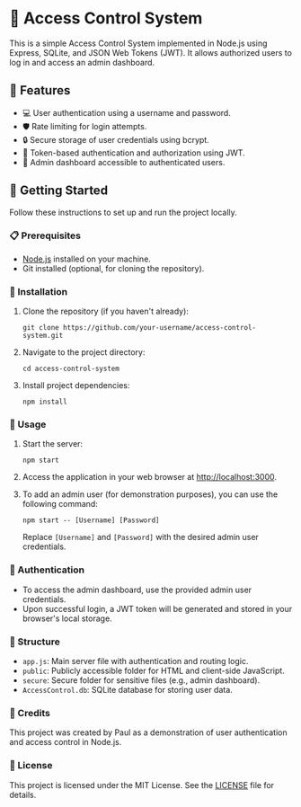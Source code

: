 # 🚪 Access Control System

This is a simple Access Control System implemented in Node.js using Express, SQLite, and JSON Web Tokens (JWT). It allows authorized users to log in and access an admin dashboard.

## 🌟 Features

- 💻 User authentication using a username and password.
- 🛡️ Rate limiting for login attempts.
- 🔒 Secure storage of user credentials using bcrypt.
- 🔑 Token-based authentication and authorization using JWT.
- 🚀 Admin dashboard accessible to authenticated users.

## 🚀 Getting Started

Follow these instructions to set up and run the project locally.

### 📋 Prerequisites

- [Node.js](https://nodejs.org/) installed on your machine.
- Git installed (optional, for cloning the repository).

### 🚀 Installation

1. Clone the repository (if you haven't already):

   ```shell
   git clone https://github.com/your-username/access-control-system.git
   ```

2. Navigate to the project directory:
    
    ```shell
    cd access-control-system
    ```
    
3. Install project dependencies:
    
    ```shell
    npm install
    ```
    

### 🚀 Usage

1. Start the server:
    
    ```shell
    npm start
    ```
    
2. Access the application in your web browser at [http://localhost:3000](http://localhost:3000).
    
3. To add an admin user (for demonstration purposes), you can use the following command:
    
    ```shell
    npm start -- [Username] [Password]
    ```
    
    Replace `[Username]` and `[Password]` with the desired admin user credentials.
    

### 🔐 Authentication

* To access the admin dashboard, use the provided admin user credentials.
* Upon successful login, a JWT token will be generated and stored in your browser's local storage.

### 📁 Structure

* `app.js`: Main server file with authentication and routing logic.
* `public`: Publicly accessible folder for HTML and client-side JavaScript.
* `secure`: Secure folder for sensitive files (e.g., admin dashboard).
* `AccessControl.db`: SQLite database for storing user data.

### 🙌 Credits

This project was created by Paul as a demonstration of user authentication and access control in Node.js.

### 📄 License

This project is licensed under the MIT License. See the [LICENSE](LICENSE) file for details.
